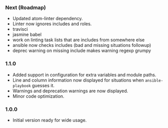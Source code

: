 ### Next (Roadmap)
- Updated atom-linter dependency.
- Linter now ignores includes and roles.
- travisci
- jasmine babel
- work on linting task lists that are includes from somewhere else
- ansible now checks includes (bad and missing situations followup)
- deprec warning on missing include makes warning regexp grumpy

### 1.1.0
- Added support in configuration for extra variables and module paths.
- Line and column information now displayed for situations when `ansible-playbook` guesses it.
- Warnings and deprecation warnings are now displayed.
- Minor code optimization.

### 1.0.0
- Initial version ready for wide usage.
